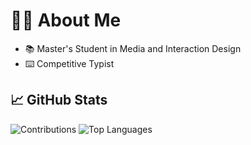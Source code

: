 # 👨‍💻 About Me
* 📚 Master's Student in Media and Interaction Design
* ⌨️ Competitive Typist

## 📈 GitHub Stats
![Contributions](https://read-github-stats.vercel.app/api?username=daniel598&show_icons=true&custom_title=Contributions)
![Top Languages](https://read-github-stats.vercel.app/api/top-langs/?username=daniel598&card_width=495&langs_count=6)
